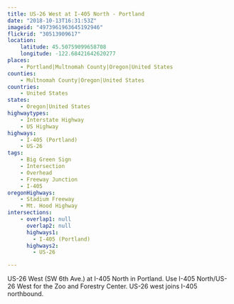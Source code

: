 ```yaml
---
title: US-26 West at I-405 North - Portland
date: "2018-10-13T16:31:53Z"
imageid: "4973961963645192946"
flickrid: "30513909617"
location:
    latitude: 45.50759099658708
    longitude: -122.68421642620277
places:
    - Portland|Multnomah County|Oregon|United States
counties:
    - Multnomah County|Oregon|United States
countries:
    - United States
states:
    - Oregon|United States
highwaytypes:
    - Interstate Highway
    - US Highway
highways:
    - I-405 (Portland)
    - US-26
tags:
    - Big Green Sign
    - Intersection
    - Overhead
    - Freeway Junction
    - I-405
oregonHighways:
    - Stadium Freeway
    - Mt. Hood Highway
intersections:
    - overlap1: null
      overlap2: null
      highways1:
        - I-405 (Portland)
      highways2:
        - US-26

---
```

US-26 West (SW 6th Ave.) at I-405 North in Portland.  Use I-405 North/US-26 West for the Zoo and Forestry Center.  US-26 west joins I-405 northbound.
